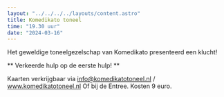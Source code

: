 ```yaml
---
layout: "../../../../layouts/content.astro"
title: Komedikato toneel
time: "19.30 uur"
date: "2024-03-16"
---
```


Het geweldige toneelgezelschap van Komedikato presenteerd een klucht!

** Verkeerde hulp op de eerste hulp! **

Kaarten verkrijgbaar via info@komedikatotoneel.nl / www.komedikatotoneel.nl
Of bij de Entree.
Kosten 9 euro.
